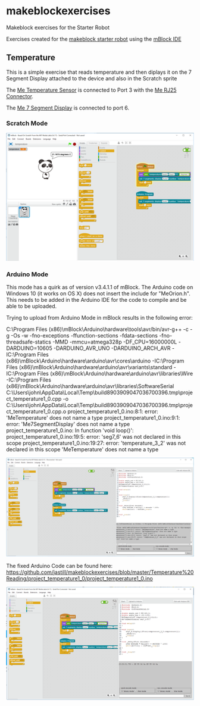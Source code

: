 # makeblockexercises
Makeblock exercises for the Starter Robot

Exercises created for the [makeblock starter robot](http://store.makeblock.com/starter-robot-kit) using the [mBlock IDE](http://www.mblock.cc/)

## Temperature
This is a simple exercise that reads temperature and then diplays it on the 7 Segment Display attached to the device and also in the Scratch sprite 

The [Me Temperature Sensor](http://store.makeblock.com/me-temperature-sensor-waterproof-ds18b20/) is connected to Port 3 with the [Me RJ25 Connector](http://store.makeblock.com/me-rj25-adapter).

The [Me 7 Segment Display](http://store.makeblock.com/me-7-segment-serial-display-red) is connected to port 6.

### Scratch Mode
![alt Scratch](https://raw.githubusercontent.com/jastill/makeblockexercises/master/images/ScratchMode.PNG)

### Arduino Mode
This mode has a quirk as of version v3.4.1.1 of mBlock. The Arduino code on Windows 10 (it works on OS X) does not insert the include for "MeOrion.h". This needs to be added in the Arduino IDE for the code to compile and be able to be uploaded.

Trying to upload from Arduino Mode in mBlock results in the following error:

C:\Program Files (x86)\mBlock\Arduino\hardware\tools\avr/bin/avr-g++ -c -g -Os -w -fno-exceptions -ffunction-sections -fdata-sections -fno-threadsafe-statics -MMD -mmcu=atmega328p -DF_CPU=16000000L -DARDUINO=10605 -DARDUINO_AVR_UNO -DARDUINO_ARCH_AVR -IC:\Program Files (x86)\mBlock\Arduino\hardware\arduino\avr\cores\arduino -IC:\Program Files (x86)\mBlock\Arduino\hardware\arduino\avr\variants\standard -IC:\Program Files (x86)\mBlock\Arduino\hardware\arduino\avr\libraries\Wire -IC:\Program Files (x86)\mBlock\Arduino\hardware\arduino\avr\libraries\SoftwareSerial C:\Users\john\AppData\Local\Temp\build8903909047036700396.tmp\project_temperature1_0.cpp -o C:\Users\john\AppData\Local\Temp\build8903909047036700396.tmp\project_temperature1_0.cpp.o 
project_temperature1_0.ino:8:1: error: 'MeTemperature' does not name a type
project_temperature1_0.ino:9:1: error: 'Me7SegmentDisplay' does not name a type
project_temperature1_0.ino: In function 'void loop()':
project_temperature1_0.ino:19:5: error: 'seg7_6' was not declared in this scope
project_temperature1_0.ino:19:27: error: 'temperature_3_2' was not declared in this scope
'MeTemperature' does not name a type

![alt Arduino](https://raw.githubusercontent.com/jastill/makeblockexercises/master/images/CompileError.PNG)

The fixed Arduino Code can be found here:
https://github.com/jastill/makeblockexercises/blob/master/Temperature%20Reading/project_temperature1_0/project_temperature1_0.ino 

![alt Arduino](https://raw.githubusercontent.com/jastill/makeblockexercises/master/images/ArduinoMode.PNG)

